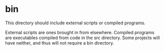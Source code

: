 # bin

This directory should include external scripts or compiled programs.

External scripts are ones brought in from elsewhere. Compiled programs are executables compiled from code in the src directory. Some projects will have neither, and thus will not require a bin directory.